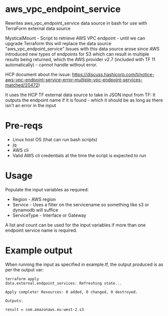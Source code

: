 # aws_vpc_endpoint_service
Rewrites aws_vpc_endpoint_service data source in bash for use with TerraForm external data source

MysticalMount - Script to retrieve AWS VPC endpoint - until we can upgrade Terraform this will replace the data source "aws_vpc_endpoint_service"
Issues with this data source arose since AWS introduced new types of endpoints for S3 which can result in multiple results being returned, which
the AWS provider v2.7 (included with TF 11 automatically) - cannot handle without error.
 
HCP document about the issue:
https://discuss.hashicorp.com/t/notice-aws-vpc-endpoint-service-error-multiple-vpc-endpoint-services-matched/20472)

It uses the HCP TF external data source to take in JSON input from TF: <region> <service> <servicetype>
It outputs the endpoint name if it is found - which it should be as long as there isn't an error in the input

# Pre-reqs
- Linux host OS (that can run bash scripts)
- jq
- AWS cli
- Valid AWS cli credentials at the time the script is expected to run

# Usage
Populate the input variables as required:
- Region - AWS region
- Service - Uses a filter on the servicename so something like s3 or dynamodb will suffice
- ServiceType - Interface or Gateway

A list and count can be used for the input variables if more than one endpoint service name is required.

# Example output
When running the input as specified in example.tf, the output produced is as per the output var:

    terraform apply
    data.external.endpoint_services: Refreshing state...

    Apply complete! Resources: 0 added, 0 changed, 0 destroyed.

    Outputs:

    result = com.amazonaws.eu-west-2.s3

